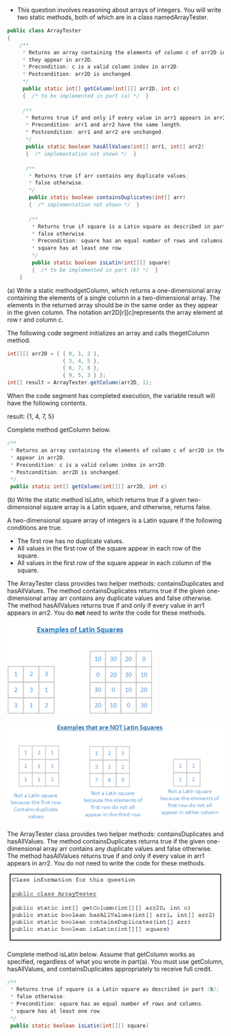 * This question involves reasoning about arrays of integers. You will write two static methods, both of which are in a class namedArrayTester.

```java
public class ArrayTester 
{ 
    /** 
     * Returns an array containing the elements of column c of arr2D in the same order as 
     * they appear in arr2D. 
     * Precondition: c is a valid column index in arr2D. 
     * Postcondition: arr2D is unchanged. 
     */ 
     public static int[] getColumn(int[][] arr2D, int c) 
     {  /* to be implemented in part (a) */  } 
     
     /** 
      * Returns true if and only if every value in arr1 appears in arr2. 
      * Precondition: arr1 and arr2 have the same length. 
      * Postcondition: arr1 and arr2 are unchanged. 
      */ 
      public static boolean hasAllValues(int[] arr1, int[] arr2) 
      {  /* implementation not shown */  } 
      
      /** 
       * Returns true if arr contains any duplicate values; 
       * false otherwise. 
       */ 
       public static boolean containsDuplicates(int[] arr) 
       {  /* implementation not shown */  } 
       
       /** 
        * Returns true if square is a Latin square as described in part (b); 
        * false otherwise. 
        * Precondition: square has an equal number of rows and columns. 
        * square has at least one row. 
        */ 
        public static boolean isLatin(int[][] square) 
        {  /* to be implemented in part (b) */  } 
    } 

```
(a)  Write a static methodgetColumn, which returns a one-dimensional array containing the elements of a single column in a two-dimensional array. The elements in the returned array should be in the same order as they appear in the given column. The notation arr2D[r][c]represents the array element at row r and column c. 

The following code segment initializes an array and calls thegetColumn method.

```java
int[][] arr2D = { { 0, 1, 2 }, 
                  { 3, 4, 5 }, 
                  { 6, 7, 8 }, 
                  { 9, 5, 3 } }; 
int[] result = ArrayTester.getColumn(arr2D, 1);
```

When the code segment has completed execution, the variable result will have the following contents.


result: {1, 4, 7, 5}

Complete method getColumn below. 

```java
/** 
 * Returns an array containing the elements of column c of arr2D in the same order as they 
 * appear in arr2D. 
 * Precondition: c is a valid column index in arr2D. 
 * Postcondition: arr2D is unchanged. 
 */ 
 public static int[] getColumn(int[][] arr2D, int c)
```

(b)  Write the static method isLatin, which returns true if a given two-dimensional square array is a Latin square, and otherwise, returns false. 

A two-dimensional square array of integers is a Latin square if the following conditions are true. 

* The first row has no duplicate values. 
* All values in the first row of the square appear in each row of the square. 
* All values in the first row of the square appear in each column of the square.

The ArrayTester class provides two helper methods: containsDuplicates and hasAllValues. The method containsDuplicates returns true if the given one-dimensional array arr contains any duplicate values and false otherwise. The method hasAllValues returns true if and only if every value in arr1 appears in arr2. You do **not** need to write the code for these methods. 

![Section II 13-1](images/sectionII-13_1.png)

![Section II 13-2](images/sectionII-13_2.png)

The ArrayTester class provides two helper methods: containsDuplicates and hasAllValues. The method containsDuplicates returns true if the given one-dimensional array arr contains any duplicate values and false otherwise. The method hasAllValues returns true if and only if every value in arr1 appears in arr2. You do not need to write the code for these methods. 

![Section II 13-3](images/sectionII-13_3.png)

Complete method isLatin below. Assume that getColumn works as specified, regardless of what you wrote in part(a). You must use getColumn, hasAllValues, and containsDuplicates appropriately to receive full credit.

```java
/** 
 * Returns true if square is a Latin square as described in part (b); 
 * false otherwise. 
 * Precondition: square has an equal number of rows and columns. 
 * square has at least one row. 
 */ 
 public static boolean isLatin(int[][] square)
```
